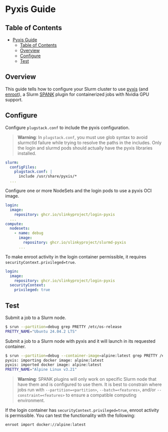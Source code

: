 # Pyxis Guide

## Table of Contents

<!-- mdformat-toc start --slug=github --no-anchors --maxlevel=6 --minlevel=1 -->

- [Pyxis Guide](#pyxis-guide)
  - [Table of Contents](#table-of-contents)
  - [Overview](#overview)
  - [Configure](#configure)
  - [Test](#test)

<!-- mdformat-toc end -->

## Overview

This guide tells how to configure your Slurm cluster to use [pyxis] (and
[enroot]), a Slurm [SPANK] plugin for containerized jobs with Nvidia GPU
support.

## Configure

Configure `plugstack.conf` to include the pyxis configuration.

> **Warning**: In `plugstack.conf`, you must use glob syntax to avoid slurmctld
> failure while trying to resolve the paths in the includes. Only the login and
> slurmd pods should actually have the pyxis libraries installed.

```yaml
slurm:
  configFiles:
    plugstack.conf: |
      include /usr/share/pyxis/*
  ...
```

Configure one or more NodeSets and the login pods to use a pyxis OCI image.

```yaml
login:
  image:
    repository: ghcr.io/slinkyproject/login-pyxis
  ...
compute:
  nodesets:
    - name: debug
      image:
        repository: ghcr.io/slinkyproject/slurmd-pyxis
      ...
```

To make enroot activity in the login container permissible, it requires
`securityContext.privileged=true`.

```yaml
login:
  image:
    repository: ghcr.io/slinkyproject/login-pyxis
  securityContext:
    privileged: true
```

## Test

Submit a job to a Slurm node.

```bash
$ srun --partition=debug grep PRETTY /etc/os-release
PRETTY_NAME="Ubuntu 24.04.2 LTS"
```

Submit a job to a Slurm node with pyxis and it will launch in its requested
container.

```bash
$ srun --partition=debug --container-image=alpine:latest grep PRETTY /etc/os-release
pyxis: importing docker image: alpine:latest
pyxis: imported docker image: alpine:latest
PRETTY_NAME="Alpine Linux v3.21"
```

> **Warning**: SPANK plugins will only work on specific Slurm node that have
> them and is configured to use them. It is best to constrain where jobs run
> with `--partition=<partition>`, `--batch=<features>`, and/or
> `--constraint=<features>` to ensure a compatible computing environment.

If the login container has `securityContext.privileged=true`, enroot activity is
permissible. You can test the functionality with the following:

```bash
enroot import docker://alpine:latest
```

<!-- Links -->

[enroot]: https://github.com/NVIDIA/enroot
[pyxis]: https://github.com/NVIDIA/pyxis
[spank]: https://slurm.schedmd.com/spank.html
